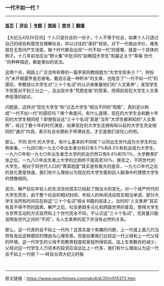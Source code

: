 ### 一代不如一代？

---

#### [首页](../../../..?n515372) &nbsp;|&nbsp; [评论](../../../../../epoch-comment?n515372) &nbsp;|&nbsp; [专题](../../../../../epoch-special?n515372) &nbsp;|&nbsp; [禁闻](../../../../../epoch-news?n515372) &nbsp;|&nbsp; [禁书](../../../../../books?n515372) &nbsp;|&nbsp; [翻墙](https://github.com/gfw-breaker/nogfw/blob/master/README.md?n515372)


<div class="post_content" id="artbody" itemprop="articleBody">
 <!-- article content begin -->
 <p>
  【大纪元4月20日讯】个人只是社会的一份子，个人不等于社会，如果个人只透过自己的经验和感觉去理解社会，并以过往的“美好”经验，对下一代做出评价，难免就在无意间产生误差。每个时代都会出现“一代不如一代”的感慨，就是一个具体的例子。十几年前龙应台“野火集”中批评的“幼稚园大学生”和最近关于“草莓
  <ok href="https://www.epochtimes.com/gb/tag/%E4%B8%96%E4%BB%A3.html">
   世代
  </ok>
  ”的种种描述，都是类似的说法。
 </p>
 <p>
  这两个月，网路上广泛流传转寄的一篇李家同教授题为“大学生知多少？”，附标为“米开朗基罗是忍者龟，戴高乐是一种积木”的文章，也隐含了“一代不如一代”的感叹。李教授以大学生对“三十个名词”的认识来衡量他们的“人文素养”，发现学生不但答对不到三分之一，且出现许多“荒腔走板”的答案，而得到现在大学生人文素养低落的结论。
 </p>
 <p>
  问题是，这样对“现在大学生”和“过去大学生”相当不同的“观察”，真的足以构成“一代不如一代”的感叹吗？换个角度问，有什么道理，现在的大学生会和数十年前的大学生相同呢？即使假设这“三十个名词”真是“当年”大学生都熟知的“人文素养”，经过了数十年的时代演变，如果现在的大学生还拥有和以前的大学生完全相同的“通识”内涵，表示社会长期处于停滞状态，才正是我们该忧心的吧。
 </p>
 <p>
  那么，不同
  <ok href="https://www.epochtimes.com/gb/tag/%E4%B8%96%E4%BB%A3.html">
   世代
  </ok>
  的大学生，有什么基本的不同呢？以同出生世代成为大学生的比例来看，一九四○和一九五○年出生者分别只有3.7%和8.3%有机会成为大学生，一九六○年和一九七○年出生者念大学的机会仍然只有9.4%和15.1%。大学教育扩张之后，一九八○年出生者上大学的比例终于提高至30%。换言之，不同世代的大学生，相对于同世代人口的“菁英程度”其实是有极大的差异，一九七○年代之后的变化更是快速，我们有什么理由以为现在的大学生能和前人脑海中的理想大学生的想像相同。
 </p>
 <p>
  其次，解严前后年轻人的生活空间其实已经起了相当大的变化。对一个戒严时代的大学生而言，由于整个社会的相对封闭，年轻人的休闲活动其实相当单调，部分大学生当然有时间花在和这“三十个名词”相关书籍的阅读上，当时的“人文素养”其实有其不得不然的因素。解严之后，社会更趋多元化和网路世界的普及，使得大学生与世界互动的方式自然和上个世代完全不同，不认识这“三十个名词”，充其量只能说明各世代之间的“不同”，与人文素养的高下并没有必然的关系。
 </p>
 <p>
  那么，这一代真的会不如上一代吗？这其实是个有趣的问题，上一代或上面几代当然有发出这种感叹的理由与心理背景。但是如果我们比较这一代父母和上一代父母的环境，这一代学生的父母不但教育程度和家庭所得较高，加上生育数目的减少，父母对这一代学生人力资本的投资应该远比上一代多，我们有什么理由认为这一代会不如上一代呢？──转自台湾大纪元时报
 </p>
 <p>
  <font color="#ffffff">
   (http://www.dajiyuan.com)
  </font>
 </p>
 <!-- article content end -->
 <div id="below_article_ad">
 </div>
</div>


---

原文链接：https://www.epochtimes.com/gb/4/4/20/n515372.htm